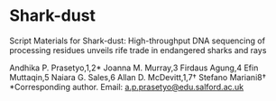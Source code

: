 # Shark-dust
Script Materials for
Shark-dust: High-throughput DNA sequencing of processing residues unveils rife trade in endangered sharks and rays

Andhika P. Prasetyo,1,2* Joanna M. Murray,3 Firdaus Agung,4 Efin Muttaqin,5 Naiara G. Sales,6 Allan D. McDevitt,1,7† Stefano Mariani8†
*Corresponding author. Email: a.p.prasetyo@edu.salford.ac.uk
